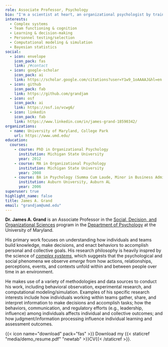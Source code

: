 ```yaml
---
role: Associate Professor, Psychology
bio: "I'm a scientist at heart, an organizational psychologist by training, and a lucky dad and husband the rest of the time."
interests:
  - Complex systems
  - Team functioning & cognition
  - Learning & decision-making
  - Personnel testing/selection
  - Computational modeling & simulation
  - Bayesian statistics
social:
  - icon: envelope
    icon_pack: fas
    link: /#contact
  - icon: google-scholar
    icon_pack: ai
    link: https://scholar.google.com/citations?user=Y1w9_1oAAAAJ&hl=en
  - icon: github
    icon_pack: fab
    link: https://github.com/grandjam 
  - icon: osf
    icon_pack: ai
    link: https://osf.io/vcwg6/
  - icon: linkedin
    icon_pack: fab
    link: https://www.linkedin.com/in/james-grand-18590342/
organizations:
  - name: University of Maryland, College Park
    url: https://www.umd.edu/
education:
  courses:
    - course: PhD in Organizational Psychology
      institution: Michigan State University
      year: 2012
    - course: MA in Organizational Psychology
      institution: Michigan State University
      year: 2008
    - course: BA in Psychology (Summa Cum Laude, Minor in Business Administration)
      institution: Auburn University, Auburn AL
      year: 2006
superuser: true
highlight_name: false
title: James A. Grand
email: "grandjam@umd.edu"
---
```


**Dr. James A. Grand** is an Associate Professor in the [Social, Decision, and Organizational Sciences](http://www.sdos.umd.edu) program in the [Department of Psychology](https://psyc.umd.edu/) at the University of Maryland. 

His primary work focuses on understanding how individuals and teams build knowledge, make decisions, and enact behaviors to accomplish personal and collective goals. His research philosophy is heavily inspred by the science of [*complex systems*](https://www.santafe.edu/what-is-complex-systems-science), which suggests that the psychological and social phenomena we observe *emerge* from how  actions, relationships, perceptions, events, and contexts unfold within and between people over time in an environment. 

He makes use of a variety of methodologies and data sources to conduct his work, including behavioral observation, experimental research, and computational modeling/simulation. Examples of his specific research interests include how individuals working within teams gather, share, and interpret information to make decisions and accomplish tasks; how the behaviors, communication, and regulatory efforts (e.g., leadership, influence) among individuals affects individual and collective outcomes; and how judgment/information processing influence individual learning and assessment outcomes.

{{< icon name="download" pack="fas" >}} Download my {{< staticref "media/demo_resume.pdf" "newtab" >}}CV{{< /staticref >}}.

